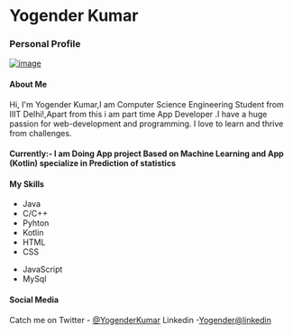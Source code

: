 <div class="container">
  <h1>Yogender Kumar</h1>
  <h3>Personal Profile</h3>
<a href="https://ibb.co/dPpHf36"><img src="https://i.ibb.co/VgCkLhD/image.jpg" alt="image" border="0"></a>
  <h4>About Me</h4>
  <p>Hi, I'm Yogender Kumar,I am Computer Science Engineering Student from IIIT Delhi!,Apart from this i am part time App Developer .I have a huge passion for web-development and programming. I love to learn and thrive from challenges.</p>
  <h4>Currently:- I am Doing App project Based on Machine Learning and App (Kotlin) specialize in Prediction of statistics<h4>
  <h4>My Skills</h4> 
  <div class="listFlex">
    <div>
  <ul>
    <li>Java</li>
    <li>C/C++</li>
    <li>Pyhton</li>
    <li>Kotlin</li>
    <li>HTML</li>
    <li>CSS</li>
  </ul>
    </div>
    <div>
  <ul>
    <li>JavaScript</li>
    <li>MySql</li>
  </ul>
    </div>
  </div>
      <h4>Social Media</h4> 
  Catch me on Twitter - <a href="https://twitter.com/Yogende65938869">@YogenderKumar</a>
  Linkedin -<a href="https://www.linkedin.com/in/yogender-kumar-b0448b216/">Yogender@linkedin</a> 
</div>  
  

